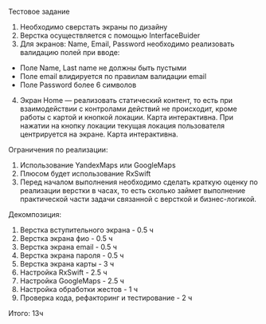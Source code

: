 Тестовое задание
1) Необходимо сверстать экраны по дизайну
2) Верстка осуществляется с помощью InterfaceBuider
3) Для экранов: Name, Email, Password необходимо реализовать валидацию полей
при вводе:
- Поле Name, Last name не должны быть пустыми
- Поле email влидируется по правилам валидации email
- Поле Password более 6 символов
4) Экран Home — реализовать статический контент, то есть при взаимодействии с
контролами действий не происходит, кроме работы с картой и кнопкой локации.
Карта интерактивна. При нажатии на кнопку локации текущая локация
пользователя центрируется на экране. Карта интерактивна.

Ограничения по реализации:
1) Использование YandexMaps или GoogleMaps
2) Плюсом будет использование RxSwift
3) Перед началом выполнения необходимо сделать краткую оценку по
реализации верстки в часах, то есть сколько займет выполнение практической
части задачи связанной с версткой и бизнес-логикой.


Декомпозиция:
1. Верстка вступительного экрана - 0.5 ч
2. Верстка экрана фио - 0.5 ч
3. Верстка экрана email - 0.5 ч
4. Верстка экрана пароля - 0.5 ч
5. Верстка экрана карты - 3 ч
6. Настройка RxSwift - 2.5 ч
7. Настройка GoogleMaps - 2.5 ч
8. Настройка обработки жестов - 1 ч
9. Проверка кода, рефакторинг и тестирование - 2 ч

Итого: 13ч
